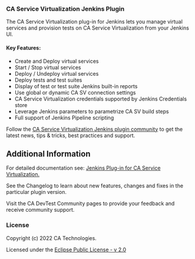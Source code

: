 ### CA Service Virtualization Jenkins Plugin

The CA Service Virtualization plug-in for Jenkins lets you manage virtual services and provision tests on CA Service Virtualization from your Jenkins UI.

#### Key Features:

* Create and Deploy virtual services
* Start / Stop virtual services
* Deploy / Undeploy virtual services
* Deploy tests and test suites
* Display of test or test suite Jenkins built-in reports
* Use global or dynamic CA SV connection settings
* CA Service Virtualization credentials supported by Jenkins Credentials store
* Leverage Jenkins parameters to parametrize CA SV build steps
* Full support of Jenkins Pipeline scripting

Follow the [CA Service Virtualization Jenkins plugin community](https://community.broadcom.com/enterprisesoftware/communities/communityhomeblogs?CommunityKey=94bda077-625b-4914-8ac3-c88a06c2cc23) to get the latest news, tips & tricks, best practices and support.

## Additional Information
For detailed documentation see: [Jenkins Plug-in for CA Service Virtualization.](https://techdocs.broadcom.com/us/en/ca-enterprise-software/devops/devtest-solutions/10-7/using/using-jenkins-plugin-for-service-virtualization.html)

See the Changelog to learn about new features, changes and fixes in the particular plugin version.

Visit the CA DevTest Community pages to provide your feedback and receive community support.

### License

Copyright (c) 2022 CA Technologies.

Licensed under the [Eclipse Public License - v 2.0](https://www.eclipse.org/legal/epl-2.0/)
